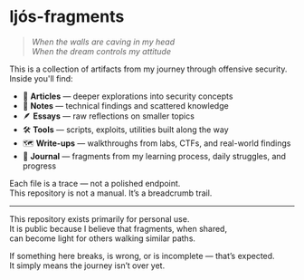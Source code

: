 # ljós-fragments

> _When the walls are caving in my head_  
> _When the dream controls my attitude_

This is a collection of artifacts from my journey through offensive security.  
Inside you'll find:

- 📄 **Articles** — deeper explorations into security concepts  
- 📓 **Notes** — technical findings and scattered knowledge  
- 🪶 **Essays** — raw reflections on smaller topics 
- 🛠️ **Tools** — scripts, exploits, utilities built along the way  
- 🗺️ **Write-ups** — walkthroughs from labs, CTFs, and real-world findings  
- 📑 **Journal** — fragments from my learning process, daily struggles, and progress

Each file is a trace — not a polished endpoint.  
This repository is not a manual. It’s a breadcrumb trail.

---

This repository exists primarily for personal use.  
It is public because I believe that fragments, when shared,  
can become light for others walking similar paths.  

If something here breaks, is wrong, or is incomplete — that’s expected.  
It simply means the journey isn’t over yet.
